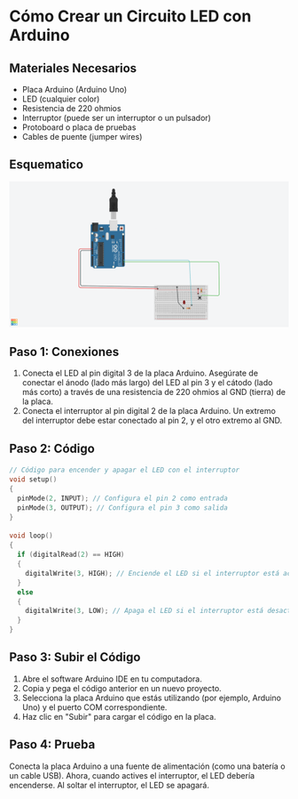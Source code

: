 # Cómo Crear un Circuito LED con Arduino


## Materiales Necesarios
- Placa Arduino (Arduino Uno)
- LED (cualquier color)
- Resistencia de 220 ohmios
- Interruptor (puede ser un interruptor o un pulsador)
- Protoboard o placa de pruebas
- Cables de puente (jumper wires)

## Esquematico
![](../src/Practics/Led_boton.png)

## Paso 1: Conexiones
1. Conecta el LED al pin digital 3 de la placa Arduino. Asegúrate de conectar el ánodo (lado más largo) del LED al pin 3 y el cátodo (lado más corto) a través de una resistencia de 220 ohmios al GND (tierra) de la placa.
2. Conecta el interruptor al pin digital 2 de la placa Arduino. Un extremo del interruptor debe estar conectado al pin 2, y el otro extremo al GND.

## Paso 2: Código
```cpp
// Código para encender y apagar el LED con el interruptor
void setup()
{
  pinMode(2, INPUT); // Configura el pin 2 como entrada
  pinMode(3, OUTPUT); // Configura el pin 3 como salida
}

void loop()
{
  if (digitalRead(2) == HIGH)
  {
    digitalWrite(3, HIGH); // Enciende el LED si el interruptor está activado
  }
  else
  {
    digitalWrite(3, LOW); // Apaga el LED si el interruptor está desactivado
  }
}
```

## Paso 3: Subir el Código
1. Abre el software Arduino IDE en tu computadora.
2. Copia y pega el código anterior en un nuevo proyecto.
3. Selecciona la placa Arduino que estás utilizando (por ejemplo, Arduino Uno) y el puerto COM correspondiente.
4. Haz clic en "Subir" para cargar el código en la placa.

## Paso 4: Prueba
Conecta la placa Arduino a una fuente de alimentación (como una batería o un cable USB). Ahora, cuando actives el interruptor, el LED debería encenderse. Al soltar el interruptor, el LED se apagará.
